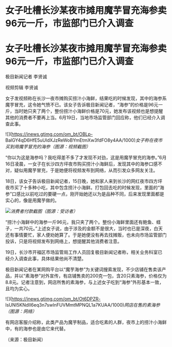 # 女子吐槽长沙某夜市摊用魔芋冒充海参卖96元一斤，市监部门已介入调查

# 女子吐槽长沙某夜市摊用魔芋冒充海参卖96元一斤，市监部门已介入调查

极目新闻记者 李贤诚

视频剪辑 李贤诚

女子发视频称在长沙一夜市摊购买捞汁小海鲜，结果吃的时候发现，其中的海参系魔芋冒充，这令她气愤不已。该女子告诉极目新闻记者，“海参”的价格是96元一斤，当时她只夹了两个，整份捞汁小海鲜价格是70元，她发布该视频也是想提醒其他的消费者不要再上当。6月19日，当地市场监管部门回应称，他们已经介入调查此事。

![](https://inews.gtimg.com/om_bt/OBLp-
BalGY4qD6HfE5uUldXJzReWoBYmEtmXw3fdFO8y4AA/1000)_女子称在夜市买到用魔芋冒充的海参（图源：视频截图）_

“你以为这是海参吗？我吃得差不多了才发现不对劲，这是用魔芋冒充的海参。”6月16日凌晨，一女子在长沙四方坪夜市购买捞汁小海鲜后，发现其中的海参口感不对，疑似用魔芋冒充，于是她便将视频发布到网络，从而引发众多网友关注。

18日，该女子告诉极目新闻记者，15日晚，她和家人来到长沙的网红夜市四方坪夜市买了十多种小吃，其中包含捞汁小海鲜。打包回去吃的时候发现，里面的“海参”口感比以前吃过的要硬一点，刚开始她还以为是品种不同，后来发现里面都是实心的，像是用魔芋做的。

![](https://inews.gtimg.com/om_bt/O1Ho5wdH7ExrQ2DZCfCEIcJ2PQnKPgxMAHG3zC5hm75BMAA/1000)_消费者付款截图（图源：受访者）_

“捞汁小海鲜中的海参一斤96元，我只夹了两个。整份小海鲜里面还有鲍鱼、蛏子，一共70元。”上述女子说，由于涉及的金额不是很大，当时也已是深夜，白天还有事情要忙，家人便劝她算了。于是她便没有再去找摊贩，也未向市场监管部门投诉，只是将视频发布到网络上，想提醒其他消费者注意。

19日，长沙市开福区市场监管局工作人员回复极目新闻记者称，相关业务科室已经介入调查此事，具体结果他尚不清楚。

极目新闻记者在某网购平台以“魔芋海参”为关键词搜索发现，不少店铺在售卖该产品，并以“素海参”对外宣传，有店铺售卖的200克一包，含20只素海参，价格仅为8.8元。记者注意到，网店所售的素海参，与上述女子吃到“海参”外形基本一致，且均为实心。

![](https://inews.gtimg.com/om_bt/Ot6DPZR-
lsUNI5KNdII6eq3n7swlnFUVMmtMPNQL1a7KUAA/1000)_网店在售的素海参（图源：网络）_

有网店客服介绍称，此类产品为魔芋制品，适合吃素的人群，夜市上的捞汁小海鲜中，有的海参也是由它来代替。

（来源：极目新闻）

